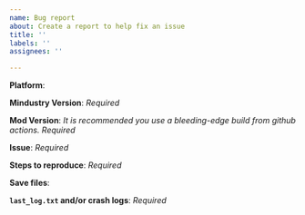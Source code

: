```yaml
---
name: Bug report
about: Create a report to help fix an issue
title: ''
labels: ''
assignees: ''

---
```


**Platform**:

**Mindustry Version**: *Required*

**Mod Version**: *It is recommended you use a bleeding-edge build from github actions. Required*

**Issue**: *Required*

**Steps to reproduce**: *Required*

**Save files**:

**`last_log.txt` and/or crash logs**: *Required*
